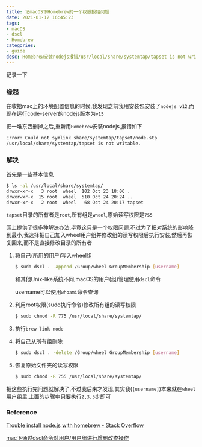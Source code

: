 ```yaml
---
title: 记macOS下Homebrew的一个权限报错问题
date: 2021-01-12 16:45:23
tags:
- macOS
- dscl
- Homebrew
categories:
- guide
desc: Homebrew安装nodejs报错/usr/local/share/systemtap/tapset is not writable
---
```


记录一下

<!--more-->

### 缘起

在收拾mac上的环境配置信息的时候,我发现之前我用安装包安装了`nodejs v12`,而现在运行code-server的nodejs版本为`v15`

把一堆东西删掉之后,重新用`Homebrew`安装nodejs,报错如下

```bash
Error: Could not symlink share/systemtap/tapset/node.stp
/usr/local/share/systemtap/tapset is not writable.
```

### 解决

首先是一些基本信息

```bash
$ ls -al /usr/local/share/systemtap/
drwxr-xr-x   3 root  wheel  102 Oct 23 18:06 .
drwxrwxr-x  15 root  wheel  510 Oct 24 20:24 ..
drwxr-xr-x   2 root  wheel   68 Oct 24 20:17 tapset
```

`tapset`目录的所有者是`root`,所有组是`wheel`,原始读写权限是`755`

网上提供了很多种解决办法,毕竟这只是一个权限问题.不过为了把对系统的影响降到最小,我选择把自己加入wheel用户组并修改组的读写权限后执行安装,然后再恢复回来,而不是直接修改目录的所有者

1. 将自己(所用的用户)写入wheel组

    ```bash
    $ sudo dscl . -append /Group/wheel GroupMembership [username]
    ```

    和其他Unix-like系统不同,macOS的用户(组)管理使用`dscl`命令

    username可以使用`whoami`命令查询

2. 利用root权限(sudo执行命令)修改所有组的读写权限

    ```bash
    $ sudo chmod -R 775 /usr/local/share/systemtap/
    ```

3. 执行`brew link node`
4. 将自己从所有组删除

    ```bash
    $ sudo dscl . -delete /Group/wheel GroupMembership [username]
    ```
5. 恢复原始文件夹的读写权限

    ```bash
    $ sudo chmod -R 755 /usr/local/share/systemtap/
    ```

把这些执行完问题就解决了,不过我后来才发现,其实我(`[username]`)本来就在`wheel`用户组里,上面的步骤中只要执行`2,3,5`步即可

### Reference

[Trouble install node.js with homebrew - Stack Overflow](https://stackoverflow.com/questions/31374143/trouble-install-node-js-with-homebrew)

[mac下通过dscl命令对用户/用户组进行增删改查操作](https://segmentfault.com/a/1190000012973654)
